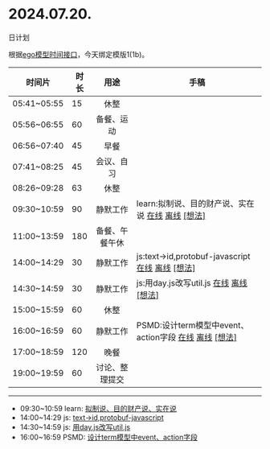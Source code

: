 # 2024.07.20.
日计划

根据[ego模型时间接口](https://gitee.com/hyg/blog/blob/master/timeflow.md)，今天绑定模版1(1b)。

| 时间片 | 时长 | 用途 | 手稿 |
| --- | --- | :---: | --- |
| 05:41~05:55 | 15 | 休整 |  |
| 05:56~06:55 | 60 | 备餐、运动 |  |
| 06:56~07:40 | 45 | 早餐 |  |
| 07:41~08:25 | 45 | 会议、自习 |  |
| 08:26~09:28 | 63 | 休整 |  |
| 09:30~10:59 | 90 | 静默工作 | learn:拟制说、目的财产说、实在说 [在线](http://simp.ly/p/j1SspP) [离线](../../draft/2024/07/20240720093000.md) <a href="mailto:huangyg@mars22.com?subject=关于2024.07.20.[learn:拟制说、目的财产说、实在说]任务&body=日期: 20240720%0D%0A序号: 5%0D%0A手稿:../../draft/2024/07/20240720093000.md%0D%0A---请勿修改邮件主题及以上内容 从下一行开始写您的想法---%0D%0A">[想法]</a> |
| 11:00~13:59 | 180 | 备餐、午餐午休 |  |
| 14:00~14:29 | 30 | 静默工作 | js:text->id,protobuf-javascript [在线](http://simp.ly/p/8t3vlk) [离线](../../draft/2024/07/20240720140000.md) <a href="mailto:huangyg@mars22.com?subject=关于2024.07.20.[js:text->id,protobuf-javascript]任务&body=日期: 20240720%0D%0A序号: 7%0D%0A手稿:../../draft/2024/07/20240720140000.md%0D%0A---请勿修改邮件主题及以上内容 从下一行开始写您的想法---%0D%0A">[想法]</a> |
| 14:30~14:59 | 30 | 静默工作 | js:用day.js改写util.js [在线](http://simp.ly/p/5k9gJy) [离线](../../draft/2024/07/20240720143000.md) <a href="mailto:huangyg@mars22.com?subject=关于2024.07.20.[js:用day.js改写util.js]任务&body=日期: 20240720%0D%0A序号: 8%0D%0A手稿:../../draft/2024/07/20240720143000.md%0D%0A---请勿修改邮件主题及以上内容 从下一行开始写您的想法---%0D%0A">[想法]</a> |
| 15:00~15:59 | 60 | 休整 |  |
| 16:00~16:59 | 60 | 静默工作 | PSMD:设计term模型中event、action字段 [在线](http://simp.ly/p/4QDThK) [离线](../../draft/2024/07/20240720160000.md) <a href="mailto:huangyg@mars22.com?subject=关于2024.07.20.[PSMD:设计term模型中event、action字段]任务&body=日期: 20240720%0D%0A序号: 10%0D%0A手稿:../../draft/2024/07/20240720160000.md%0D%0A---请勿修改邮件主题及以上内容 从下一行开始写您的想法---%0D%0A">[想法]</a> |
| 17:00~18:59 | 120 | 晚餐 |  |
| 19:00~19:59 | 60 | 讨论、整理提交 |  |

---

- 09:30~10:59	learn: [拟制说、目的财产说、实在说](../../draft/2024/07/20240720093000.md)
- 14:00~14:29	js: [text->id,protobuf-javascript](../../draft/2024/07/20240720140000.md)
- 14:30~14:59	js: [用day.js改写util.js](../../draft/2024/07/20240720143000.md)
- 16:00~16:59	PSMD: [设计term模型中event、action字段](../../draft/2024/07/20240720160000.md)
